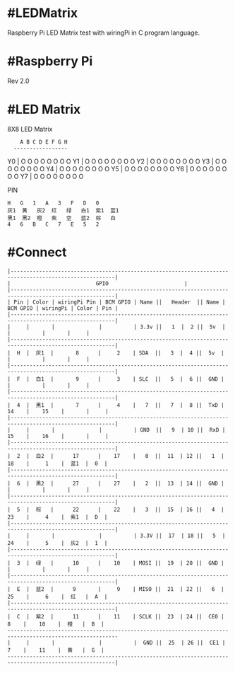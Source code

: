 #LEDMatrix
=========

Raspberry Pi LED Matrix test with wiringPi in C program language.

#Raspberry Pi
=========
Rev 2.0

#LED Matrix
=========
8X8 LED Matrix

        A B C D E F G H
      -----------------
  Y0  | O O O O O O O O 
  Y1  | O O O O O O O O
  Y2  | O O O O O O O O
  Y3  | O O O O O O O O
  Y4  | O O O O O O O O
  Y5  | O O O O O O O O
  Y6  | O O O O O O O O
  Y7  | O O O O O O O O

PIN

	H	G	1	A	3	F	D	0
	灰1	黄	灰2	红	绿	白1	紫1	蓝1
	黑1	黑2	橙	紫	空	蓝2	棕	白
	4	6	B	C	7	E	5	2

#Connect
==========

	|-------------------------------------------------------------------------------------------------------|
	|					 	    GPIO						|
	|-------------------------------------------------------------------------------------------------------|
	| Pin | Color | wiringPi Pin | BCM GPIO | Name ||   Header  || Name | BCM GPIO | wiringPi | Color | Pin |
	|-------------------------------------------------------------------------------------------------------|
	|     |       |              |          | 3.3v ||   1  |  2 ||  5v  |          |          |       |     |
	|-------------------------------------------------------------------------------------------------------|
	|  H  |  灰1  |       8      |     2    | SDA  ||   3  |  4 ||  5v  |          |          |       |     |
	|-------------------------------------------------------------------------------------------------------|
	|  F  |  白1  |       9      |     3    | SLC  ||   5  |  6 ||  GND |          |          |       |     |
	|-------------------------------------------------------------------------------------------------------|
	|  4  |  黑1  |       7      |     4    |   7  ||   7  |  8 ||  TxD |    14    |    15    |       |     |
	|-------------------------------------------------------------------------------------------------------|
	|     |       |              |          | GND  ||   9  | 10 ||  RxD |    15    |    16    |       |     |
	|-------------------------------------------------------------------------------------------------------|
	|  2  |  白2  |      17      |    17    |   0  ||  11  | 12 ||   1  |    18    |     1    |  蓝1  |  0  |
	|-------------------------------------------------------------------------------------------------------|
	|  6  |  黑2  |      27      |    27    |   2  ||  13  | 14 ||  GND |          |          |       |     |
	|-------------------------------------------------------------------------------------------------------|
	|  5  |  棕   |      22      |    22    |   3  ||  15  | 16 ||   4  |    23    |     4    |  紫1  |  D  |
	|-------------------------------------------------------------------------------------------------------|
	|     |       |              |          | 3.3V ||  17  | 18 ||   5  |    24    |     5    |  灰2  |  1  |
	|-------------------------------------------------------------------------------------------------------|
	|  3  |  绿   |      10      |    10    | MOSI ||  19  | 20 ||  GND |          |          |       |     |
	|-------------------------------------------------------------------------------------------------------|
	|  E  |  蓝2  |      9       |     9    | MISO ||  21  | 22 ||   6  |    25    |     6    |  红   |  A  |
	|-------------------------------------------------------------------------------------------------------|
	|  C  |  紫2  |      11      |    11    | SCLK ||  23  | 24 ||  CE0 |     8    |    10    |  橙   |  B  |
	---------------------------------------------------------------------------------------------------------
	|     |       |              |          |  GND ||  25  | 26 ||  CE1 |     7    |    11    |  黄   |  G  |
	--------------------------------------------------------------------------------------------------------|
